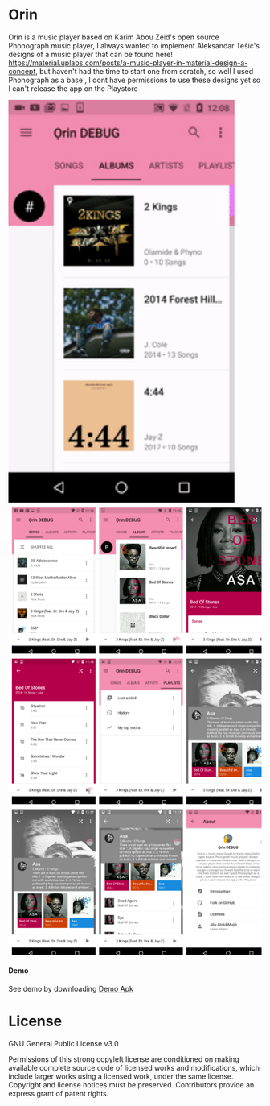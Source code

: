# Orin
Orin is a music player based on Karim Abou Zeid\'s open source Phonograph music player,
I always wanted to implement  Aleksandar Tešić\'s designs of a music player that can be found here!
https://material.uplabs.com/posts/a-music-player-in-material-design-a-concept, but haven\'t had the time to start one from scratch,
so well I used Phonograph as a base , I dont have permissions to use these designs yet so I can\'t release the app on the Playstore

<img src="SCREENDATA/GIF1.gif" width="450" />
<img src="SCREENDATA/SCREENDATA1.png" width="850" />
<img src="SCREENDATA/SCREENDATA2.png" width="850" />
<img src="SCREENDATA/SCREENDATA3.png" width="850" />



#### Demo

See demo by downloading [Demo Apk](https://github.com/aliumujib/Orin/blob/master/apk/app-debug.apk)


# License
GNU General Public License v3.0

Permissions of this strong copyleft license are conditioned on making available complete source code of licensed works and modifications, which include larger works using a licensed work, under the same license. Copyright and license notices must be preserved. Contributors provide an express grant of patent rights.
